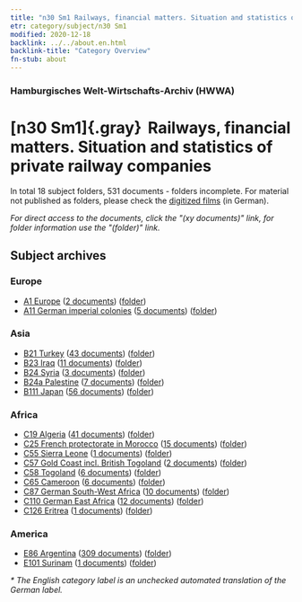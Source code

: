 ```yaml
---
title: "n30 Sm1 Railways, financial matters. Situation and statistics of private railway companies"
etr: category/subject/n30 Sm1
modified: 2020-12-18
backlink: ../../about.en.html
backlink-title: "Category Overview"
fn-stub: about
---
```


### Hamburgisches Welt-Wirtschafts-Archiv (HWWA)
# [n30 Sm1]{.gray}&#8201; Railways, financial matters. Situation and statistics of private railway companies&#160; 





In total 18 subject folders, 531 documents - folders incomplete.
For material not published as folders, please check the [digitized films](/film/h1_sh) (in German).

_For direct access to the documents, click the "(xy documents)" link, for folder information use the "(folder)" link._

## Subject archives



### Europe

- [A1 Europe](../../../geo/about.en.html#A1) (<a href="https://dfg-viewer.de/show/?tx_dlf[id]=https://pm20.zbw.eu/mets/sh/1408xx/140892/1455xx/145532/public.mets.en.xml" target="_blank">2 documents</a>) ([folder](http://purl.org/pressemappe20/folder/sh/140892,145532))
- [A11 German imperial colonies](../../../geo/about.en.html#A11) (<a href="https://dfg-viewer.de/show/?tx_dlf[id]=https://pm20.zbw.eu/mets/sh/1409xx/140960/1455xx/145532/public.mets.en.xml" target="_blank">5 documents</a>) ([folder](http://purl.org/pressemappe20/folder/sh/140960,145532))

### Asia

- [B21 Turkey](../../../geo/about.en.html#B21) (<a href="https://dfg-viewer.de/show/?tx_dlf[id]=https://pm20.zbw.eu/mets/sh/1411xx/141111/1455xx/145532/public.mets.en.xml" target="_blank">43 documents</a>) ([folder](http://purl.org/pressemappe20/folder/sh/141111,145532))
- [B23 Iraq](../../../geo/about.en.html#B23) (<a href="https://dfg-viewer.de/show/?tx_dlf[id]=https://pm20.zbw.eu/mets/sh/1411xx/141113/1455xx/145532/public.mets.en.xml" target="_blank">11 documents</a>) ([folder](http://purl.org/pressemappe20/folder/sh/141113,145532))
- [B24 Syria](../../../geo/about.en.html#B24) (<a href="https://dfg-viewer.de/show/?tx_dlf[id]=https://pm20.zbw.eu/mets/sh/1411xx/141114/1455xx/145532/public.mets.en.xml" target="_blank">3 documents</a>) ([folder](http://purl.org/pressemappe20/folder/sh/141114,145532))
- [B24a Palestine](../../../geo/about.en.html#B24a) (<a href="https://dfg-viewer.de/show/?tx_dlf[id]=https://pm20.zbw.eu/mets/sh/1411xx/141115/1455xx/145532/public.mets.en.xml" target="_blank">7 documents</a>) ([folder](http://purl.org/pressemappe20/folder/sh/141115,145532))
- [B111 Japan](../../../geo/about.en.html#B111) (<a href="https://dfg-viewer.de/show/?tx_dlf[id]=https://pm20.zbw.eu/mets/sh/1412xx/141272/1455xx/145532/public.mets.en.xml" target="_blank">56 documents</a>) ([folder](http://purl.org/pressemappe20/folder/sh/141272,145532))

### Africa

- [C19 Algeria](../../../geo/about.en.html#C19) (<a href="https://dfg-viewer.de/show/?tx_dlf[id]=https://pm20.zbw.eu/mets/sh/1413xx/141354/1455xx/145532/public.mets.en.xml" target="_blank">41 documents</a>) ([folder](http://purl.org/pressemappe20/folder/sh/141354,145532))
- [C25 French protectorate in Morocco](../../../geo/about.en.html#C25) (<a href="https://dfg-viewer.de/show/?tx_dlf[id]=https://pm20.zbw.eu/mets/sh/1413xx/141358/1455xx/145532/public.mets.en.xml" target="_blank">15 documents</a>) ([folder](http://purl.org/pressemappe20/folder/sh/141358,145532))
- [C55 Sierra Leone](../../../geo/about.en.html#C55) (<a href="https://dfg-viewer.de/show/?tx_dlf[id]=https://pm20.zbw.eu/mets/sh/1414xx/141404/1455xx/145532/public.mets.en.xml" target="_blank">1 documents</a>) ([folder](http://purl.org/pressemappe20/folder/sh/141404,145532))
- [C57 Gold Coast incl. British Togoland](../../../geo/about.en.html#C57) (<a href="https://dfg-viewer.de/show/?tx_dlf[id]=https://pm20.zbw.eu/mets/sh/1414xx/141406/1455xx/145532/public.mets.en.xml" target="_blank">2 documents</a>) ([folder](http://purl.org/pressemappe20/folder/sh/141406,145532))
- [C58 Togoland](../../../geo/about.en.html#C58) (<a href="https://dfg-viewer.de/show/?tx_dlf[id]=https://pm20.zbw.eu/mets/sh/1414xx/141408/1455xx/145532/public.mets.en.xml" target="_blank">6 documents</a>) ([folder](http://purl.org/pressemappe20/folder/sh/141408,145532))
- [C65 Cameroon](../../../geo/about.en.html#C65) (<a href="https://dfg-viewer.de/show/?tx_dlf[id]=https://pm20.zbw.eu/mets/sh/1414xx/141410/1455xx/145532/public.mets.en.xml" target="_blank">6 documents</a>) ([folder](http://purl.org/pressemappe20/folder/sh/141410,145532))
- [C87 German South-West Africa](../../../geo/about.en.html#C87) (<a href="https://dfg-viewer.de/show/?tx_dlf[id]=https://pm20.zbw.eu/mets/sh/1414xx/141450/1455xx/145532/public.mets.en.xml" target="_blank">10 documents</a>) ([folder](http://purl.org/pressemappe20/folder/sh/141450,145532))
- [C110 German East Africa](../../../geo/about.en.html#C110) (<a href="https://dfg-viewer.de/show/?tx_dlf[id]=https://pm20.zbw.eu/mets/sh/1414xx/141471/1455xx/145532/public.mets.en.xml" target="_blank">12 documents</a>) ([folder](http://purl.org/pressemappe20/folder/sh/141471,145532))
- [C126 Eritrea](../../../geo/about.en.html#C126) (<a href="https://dfg-viewer.de/show/?tx_dlf[id]=https://pm20.zbw.eu/mets/sh/1414xx/141483/1455xx/145532/public.mets.en.xml" target="_blank">1 documents</a>) ([folder](http://purl.org/pressemappe20/folder/sh/141483,145532))

### America

- [E86 Argentina](../../../geo/about.en.html#E86) (<a href="https://dfg-viewer.de/show/?tx_dlf[id]=https://pm20.zbw.eu/mets/sh/1416xx/141692/1455xx/145532/public.mets.en.xml" target="_blank">309 documents</a>) ([folder](http://purl.org/pressemappe20/folder/sh/141692,145532))
- [E101 Surinam](../../../geo/about.en.html#E101) (<a href="https://dfg-viewer.de/show/?tx_dlf[id]=https://pm20.zbw.eu/mets/sh/1416xx/141699/1455xx/145532/public.mets.en.xml" target="_blank">1 documents</a>) ([folder](http://purl.org/pressemappe20/folder/sh/141699,145532))


_* The English category label is an unchecked automated translation of the German label._

